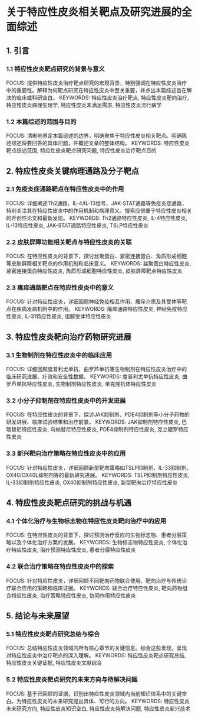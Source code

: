 # 关于特应性皮炎相关靶点及研究进展的全面综述

## 1. 引言
### 1.1 特应性皮炎靶点研究的背景与意义
FOCUS: 提供特应性皮炎治疗靶点研究的宏观背景，特别强调在特应性皮炎治疗中的重要性。解释为何靶点研究在特应性皮炎中至关重要，并点出本篇综述旨在解决的临床或科研空白。
KEYWORDS: 特应性皮炎治疗靶点, 特应性皮炎靶向治疗, 特应性皮炎病理生理学, 特应性皮炎未满足需求, 特应性皮炎流行病学

### 1.2 本篇综述的范围与目的
FOCUS: 清晰地界定本篇综述的边界，明确聚焦于特应性皮炎相关靶点。明确陈述综述将要回答的具体问题，并概述文章的整体结构。
KEYWORDS: 特应性皮炎靶点综述范围, 特应性皮炎靶点研究问题, 特应性皮炎治疗靶点目的

## 2. 特应性皮炎关键病理通路及分子靶点
### 2.1 免疫炎症通路靶点在特应性皮炎中的作用
FOCUS: 详细阐述Th2通路、IL-4/IL-13信号、JAK-STAT通路等免疫炎症通路，特别关注其在特应性皮炎中的作用机制和病理意义。搜索应侧重于特应性皮炎相关的开创性论文和最新发现。
KEYWORDS: Th2通路特应性皮炎, IL-4特应性皮炎, IL-13特应性皮炎, JAK-STAT通路特应性皮炎, TSLP特应性皮炎

### 2.2 皮肤屏障功能相关靶点与特应性皮炎的关联
FOCUS: 在特应性皮炎的背景下，探讨丝聚蛋白、紧密连接蛋白、角质形成细胞等皮肤屏障相关靶点的作用机制和临床意义。
KEYWORDS: 丝聚蛋白特应性皮炎, 紧密连接蛋白特应性皮炎, 角质形成细胞特应性皮炎, 皮肤屏障靶点特应性皮炎

### 2.3 瘙痒通路靶点在特应性皮炎中的意义
FOCUS: 针对特应性皮炎，详细回顾神经免疫相互作用、瘙痒介质及其受体等靶点在疾病发病机制中的作用。
KEYWORDS: 瘙痒通路特应性皮炎, 神经免疫特应性皮炎, IL-31特应性皮炎, 组胺受体特应性皮炎

## 3. 特应性皮炎靶向治疗药物研究进展
### 3.1 生物制剂在特应性皮炎中的临床应用
FOCUS: 详细回顾度普利尤单抗、曲罗芦单抗等生物制剂在特应性皮炎治疗中的临床研究进展、疗效和安全性数据。
KEYWORDS: 度普利尤单抗特应性皮炎, 曲罗芦单抗特应性皮炎, 生物制剂特应性皮炎, 单克隆抗体特应性皮炎

### 3.2 小分子抑制剂在特应性皮炎中的开发进展
FOCUS: 在特应性皮炎的背景下，探讨JAK抑制剂、PDE4抑制剂等小分子药物的研发进展、临床试验结果和治疗前景。
KEYWORDS: JAK抑制剂特应性皮炎, 巴瑞替尼特应性皮炎, 乌帕替尼特应性皮炎, PDE4抑制剂特应性皮炎, 克立硼罗特应性皮炎

### 3.3 新兴靶向治疗策略在特应性皮炎中的应用
FOCUS: 针对特应性皮炎，详细回顾新型靶向策略如TSLP抑制剂、IL-33抑制剂、OX40/OX40L抑制剂等的最新研究进展。
KEYWORDS: TSLP抑制剂特应性皮炎, IL-33抑制剂特应性皮炎, OX40抑制剂特应性皮炎, 新型靶向治疗特应性皮炎

## 4. 特应性皮炎靶点研究的挑战与机遇
### 4.1 个体化治疗与生物标志物在特应性皮炎靶向治疗中的应用
FOCUS: 在特应性皮炎的背景下，探讨预测治疗反应的生物标志物、患者分层策略以及个体化治疗方案的发展。
KEYWORDS: 生物标志物特应性皮炎, 个体化治疗特应性皮炎, 治疗预测特应性皮炎, 患者分层特应性皮炎

### 4.2 联合治疗策略在特应性皮炎中的探索
FOCUS: 针对特应性皮炎，详细回顾不同靶向药物联合使用、靶向治疗与传统治疗联合应用的策略和临床证据。
KEYWORDS: 联合治疗特应性皮炎, 靶向药物组合特应性皮炎, 治疗策略特应性皮炎, 协同作用特应性皮炎

## 5. 结论与未来展望
### 5.1 特应性皮炎靶点研究总结与综合
FOCUS: 总结特应性皮炎领域内所有核心章节的关键信息。综合这些发现，呈现对特应性皮炎中治疗靶点的深入理解。
KEYWORDS: 特应性皮炎靶点研究总结, 特应性皮炎关键证据, 特应性皮炎文献综合

### 5.2 特应性皮炎靶点研究的未来方向与待解决问题
FOCUS: 基于已回顾的证据，识别出特应性皮炎领域内当前知识体系中的关键空白。为特应性皮炎的未来研究提出具体、可行的方向。
KEYWORDS: 特应性皮炎未来研究方向, 特应性皮炎知识空白, 特应性皮炎待解决问题, 特应性皮炎新兴技术
